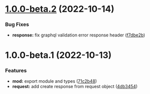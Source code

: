 # [1.0.0-beta.2](https://github.com/graphqland/graphql-response/compare/1.0.0-beta.1...1.0.0-beta.2) (2022-10-14)


### Bug Fixes

* **response:** fix graphql validation error response header ([f7dbe2b](https://github.com/graphqland/graphql-response/commit/f7dbe2bbe835528f9e792b6f0a47bc7db6676253))

# 1.0.0-beta.1 (2022-10-13)


### Features

* **mod:** export module and types ([71c2b48](https://github.com/graphqland/graphql-response/commit/71c2b48c4bb09d93a7160f7d1a7147b133afc012))
* **request:** add create response from request object ([4db3454](https://github.com/graphqland/graphql-response/commit/4db34549cd67a8b331113db186e7cd60de03f054))
